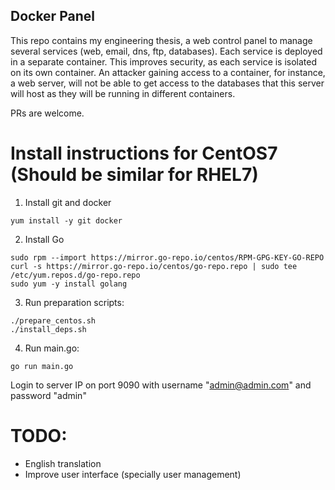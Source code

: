 ## Docker Panel

This repo contains my engineering thesis, a web control panel to manage several services (web, email, dns, ftp, databases). 
Each service is deployed in a separate container. This improves security, as each service is isolated on its own container. An attacker gaining access to a container, for instance, a web server, will not be able to get access to the databases that this server will host as they will be running in different containers.  

PRs are welcome. 

# Install instructions for CentOS7 (Should be similar for RHEL7)
1. Install git and docker

```
yum install -y git docker
```

2. Install Go

```
sudo rpm --import https://mirror.go-repo.io/centos/RPM-GPG-KEY-GO-REPO
curl -s https://mirror.go-repo.io/centos/go-repo.repo | sudo tee /etc/yum.repos.d/go-repo.repo
sudo yum -y install golang
```

3. Run preparation scripts:

```
./prepare_centos.sh
./install_deps.sh
```

4. Run main.go:

```
go run main.go
```

Login to server IP on port 9090 with username "admin@admin.com" and password "admin"

# TODO: 

* English translation
* Improve user interface (specially user management)